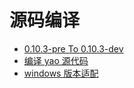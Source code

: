 # 源码编译

<!-- links begin -->

- [0.10.3-pre To 0.10.3-dev](0.10.3-pre%20To%200.10.3-dev.md)
- [编译 yao 源代码](编译yao源代码.md)
- [windows 版本适配](windows版本适配/index)
<!-- links end -->
